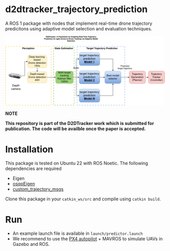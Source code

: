 # d2dtracker_trajectory_prediction
A ROS 1 package with nodes that implement real-time drone trajectory predicitons using adaptive model selection and evaluation techniques. 

![D2DTracker System Architecture](/images/d2dtracker_system_architecture.png "D2DTracker System Architecture")

**NOTE**

**This repository is part of the D2DTracker work which is submitted for publication. The code will be availble once the paper is accepted.**

# Installation
This package is tested on Ubuntu 22 with ROS Noetic. The following dependencies are required
* Eigen
* [osqpEigen](https://github.com/robotology/osqp-eigen.git)
* [custom_trajectory_msgs](https://github.com/mzahana/custom_trajectory_msgs.git)

Clone this package in your `catkin_ws/src` and compile using `catkin build`.

# Run
* An example launch file is available in `launch/predictor.launch`
* We recommend to use the [PX4 autopilot](https://github.com/robotology/osqp-eigen.git) + MAVROS to simulate UAVs in Gazebo and ROS.